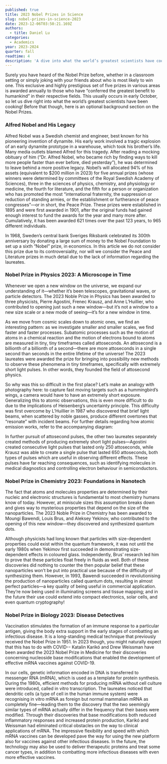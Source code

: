 ```yaml
---
published: true
title: 2023 Nobel Prizes in Science
slug: nobel-prizes-in-science-2023
date: 2023-12-06T03:50:21.169Z
authors:
  - title: Daniel Lu
categories:
  - Academics
year: 2023-2024
quarter: fall
readtime: 4
description: 'A dive into what the world’s greatest scientists have cooked up in 2023.'
---
```


Surely you have heard of the Nobel Prize before, whether in a classroom setting or simply joking with your friends about who is most likely to win one. This exclusive and highly prestigious set of five prizes in various areas is awarded annually to those who have “conferred the greatest benefit to humankind” in their respective fields. This usually occurs in early October, so let us dive right into what the world’s greatest scientists have been cooking! Before that though, here is an optional background section on the Nobel Prizes.

### Alfred Nobel and His Legacy

Alfred Nobel was a Swedish chemist and engineer, best known for his pioneering invention of dynamite. His early work involved a tragic explosion of an early dynamite prototype in a warehouse, which took his brother’s life. Many media outlets blamed Alfred for this tragedy. After reading a mocking obituary of him (“Dr. Alfred Nobel, who became rich by finding ways to kill more people faster than ever before, died yesterday”), he was determined to leave behind a more positive legacy. Nobel’s will allocated 94% of his assets (equivalent to $200 million in 2023) for five annual prizes (whose winners were determined by committees of the Royal Swedish Academy of Sciences), three in the sciences of physics, chemistry, and physiology or medicine, the fourth for literature, and the fifth for a person or organization who has promoted the most “international fraternity, the suppression or reduction of standing armies, or the establishment or furtherance of peace congresses”—or in short, the Peace Prize. These prizes were established in 1895 and were first awarded in 1901, after the original funds had gained enough interest to fund the awards for the year and many more after. Cumulatively, it has been awarded 621 times over the past 123 years, to 965 different individuals.

In 1968, Sweden’s central bank Sveriges Riksbank celebrated its 300th anniversary by donating a large sum of money to the Nobel Foundation to set up a sixth “Nobel” prize, in economics. In this article we do not consider this prize due to its controversiality, nor will we consider the Peace and Literature prizes in much detail due to the lack of information regarding the laureates.

### Nobel Prize in Physics 2023: A Microscope in Time

Whenever we open a new window on the universe, we expand our understanding of it—whether it’s been telescopes, gravitational waves, or particle detectors. The 2023 Noble Prize in Physics has been awarded to three physicists, Pierre Agostini, Frenec Krausz, and Anne L’Huillier, who contributed to opening just such a new window—but it’s not a window to a new size scale or a new mode of seeing—it’s for a new window in time.

As we move from cosmic scales down to atomic ones, we find an interesting pattern: as we investigate smaller and smaller scales, we find faster and faster processes. Subatomic processes such as the motion of atoms in a chemical reaction and the motion of electrons bound to atoms are measured in tiny, tiny timeframes called attoseconds. An attosecond is a billionth of a billionth of a second—there are more attoseconds in a single second than seconds in the entire lifetime of the universe! The 2023 laureates were awarded the prize for bringing into possibility new methods to observe these phenomena in tiny timeframes, specifically with extremely short light pulses. In other words, they founded the field of attosecond physics.

So why was this so difficult in the first place? Let’s make an analogy with photography here: to capture fast moving targets such as a hummingbird’s wings, a camera would have to have an extremely short exposure. Generalizing this to atomic observations, this is even more difficult to do due to the implications of Heisenberg’s uncertainty principle. This difficulty was first overcome by L’Huillier in 1987 who discovered that brief light beams, when scattered by noble gasses, produce different overtones that “resonate” with incident beams. For further details regarding how atomic emission works, refer to the accompanying diagram:

In further pursuit of attosecond pulses, the other two laureates separately created methods of producing extremely short light pulses—Agostini created consecutive light pulses that lasted only 250 attoseconds, while Krausz was able to create a single pulse that lasted 650 attoseconds, both types of pulses which are useful in observing different effects. These pulses have far reaching consequences, such as identifying molecules in medical diagnostics and controlling electron behaviour in semiconductors.

### Nobel Prize in Chemistry 2023: Foundations in Nanotech

The fact that atoms and molecules properties are determined by their nucleic and electronic structures is fundamental to most chemistry humans know of today. However, at miniscule sizes this assumption breaks down and gives way to mysterious properties that depend on the size of the nanoparticles. The 2023 Noble Prize in Chemistry has been awarded to Moungi Bawendi, Louis Brus, and Aleksey Yekinov, who contributed to the opening of this new window—they discovered and synthesized quantum dots.

Although physicists had long known that particles with size-dependent properties could exist within the quantum framework, it was not until the early 1980s when Yekimov first succeeded in demonstrating size-dependent effects in coloured glass. Independently, Brus’ research led him to prove that these particles float freely in fluids as well. Both of these discoveries did nothing to counter the then popular belief that these nanoparticles won’t be put into practical use because of the difficulty of synthesizing them. However, in 1993, Bawendi succeeded in revolutionising the production of nanoparticles called quantum dots, resulting in almost perfect particles—a key quality of being useful in commercial application. They’re now being used in illuminating screens and tissue mapping; and in the future their use could extend into compact electronics, solar cells, and even quantum cryptography!

### Nobel Prize in Biology 2023: Disease Detectives

Vaccination stimulates the formation of an immune response to a particular antigen, giving the body extra support in the early stages of combatting an infectious disease. It is a long-standing medical technique that previously received the Nobel Prize in 1951. In 2023 though, you might naturally expect that this has to do with COVID-- Katalin Karikó and Drew Weissman have been awarded the 2023 Nobel Prize in Medicine for their discoveries concerning nucleoside base modifications that enabled the development of effective mRNA vaccines against COVID-19.

In our cells, genetic information encoded in DNA is transferred to messenger RNA (mRNA), which is used as a template for protein synthesis. During the 1980s, efficient methods for producing mRNA without cell culture were introduced, called in vitro transcription. The laureates noticed that dendritic cells (a type of cell in the human immune system) were recognising in vitro mRNA as foreign but normal mammalian mRNA as completely fine—leading them to the discovery that the two seemingly similar types of mRNA actually differ in the frequency that their bases were modified. Through their discoveries that base modifications both reduced inflammatory responses and increased protein production, Karikó and Weissman had eliminated critical obstacles on the way to clinical applications of mRNA. The impressive flexibility and speed with which mRNA vaccines can be developed pave the way for using the new platform also for vaccines against other infectious diseases. In the future, the technology may also be used to deliver therapeutic proteins and treat some cancer types, in addition to combatting more infectious diseases with even more effective vaccines.
